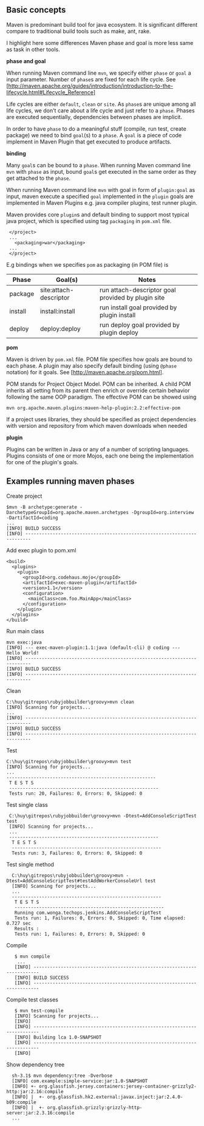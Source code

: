 ## Basic concepts

Maven is predominant build tool for java ecosystem. It is significant different compare to traditional build tools such as make, ant, rake. 

I highlight here some differences Maven phase and goal is more less same as task in other tools. 

**phase and goal**

When running Maven command line `mvn`, we specify either `phase` or `goal` a input parameter. Number of `phase`s are fixed for each life cycle. See [http://maven.apache.org/guides/introduction/introduction-to-the-lifecycle.html#Lifecycle_Reference]

Life cycles are either `default`, `clean` or `site`. As `phase`s are unique among all life cycles, we don't care about a life cycle and just refer to a `phase`. Phases are executed sequentially,  dependencies between phases are implicit.

In order to have `phase` to do a meaningful stuff (compile, run test,  create package) we need to bind  `goal`(s) to a `phase`. A `goal` is a piece of code implement in Maven Plugin that get executed to produce artifacts. 

**binding**

Many `goal`s can be bound to a `phase`. When running Maven command line `mvn` with `phase` as input, bound `goal`s get executed in the same order as they get attached to the `phase`. 

When running Maven command line `mvn` with goal in form of `plugin:goal` as input, maven execute a specified `goal` implemented in the `plugin` goals are implemented in Maven Plugins e.g. java compiler plugins, test runner plugin.

Maven provides core `plugin`s and default binding to support most typical java project, which is specified using tag `packaging` in `pom.xml` file. 
    
     </project>
     ...  
       <packaging>war</packaging>
     ...
     </project>

E.g  bindings when we specifies `pom` as packaging (in POM file) is

 Phase         | Goal(s)                | Notes 
 ------------- |------------------------| --------------------------------------------------
 package       | site:attach-descriptor | run attach-descriptor goal provided by plugin site
 install	   | install:install	    | run install goal provided by plugin install
 deploy	       | deploy:deploy	        | run deploy goal provided by plugin deploy

**pom**

Maven is driven by `pom.xml` file. POM file specifies how goals are bound to each phase. A plugin may also specify default binding (using `@phase` notation) for it goals. See [http://maven.apache.org/pom.html].

POM stands for Project Object Model. POM can be inherited. A child POM inherits all setting from its parent then enrich or override certain behavior following the 
same OOP paradigm. The effective POM can be showed using 

    mvn org.apache.maven.plugins:maven-help-plugin:2.2:effective-pom

If a project uses libraries, they should be specified as project dependencies with version and repository from which maven downloads when needed

**plugin**

Plugins can be written in Java or any of a number of scripting languages. Plugins consists of one or more Mojos, each one being the implementation for one of the plugin's goals.

## Examples running maven phases

Create project

    $mvn -B archetype:generate -DarchetypeGroupId=org.apache.maven.archetypes -DgroupId=org.interview -DartifactId=coding
    ...
    [INFO] BUILD SUCCESS
    [INFO] ------------------------------------------------------------------------

Add exec plugin to pom.xml

    <build>
      <plugins>
        <plugin>
          <groupId>org.codehaus.mojo</groupId>
          <artifactId>exec-maven-plugin</artifactId>
          <version>1.1</version>
          <configuration>
            <mainClass>com.foo.MainApp</mainClass>
          </configuration>
        </plugin>
      </plugins>
    </build>

Run main class
     
    mvn exec:java
    [INFO] --- exec-maven-plugin:1.1:java (default-cli) @ coding ---
    Hello World!
    [INFO] ------------------------------------------------------------------------
    [INFO] BUILD SUCCESS
    [INFO] ------------------------------------------------------------------------

Clean

    C:\huy\gitrepos\rubyjobbuilder\groovy>mvn clean
    [INFO] Scanning for projects...
    ...
    [INFO] ------------------------------------------------------------------------
    [INFO] BUILD SUCCESS
    [INFO] ------------------------------------------------------------------------

Test

    C:\huy\gitrepos\rubyjobbuilder\groovy>mvn test
    [INFO] Scanning for projects...
    ...
    -------------------------------------------------------
     T E S T S
     -------------------------------------------------------
     Tests run: 20, Failures: 0, Errors: 0, Skipped: 0

Test single class 

     C:\huy\gitrepos\rubyjobbuilder\groovy>mvn -Dtest=AddConsoleScriptTest test
     [INFO] Scanning for projects...
     ...
     -------------------------------------------------------
      T E S T S
      -------------------------------------------------------
      Tests run: 3, Failures: 0, Errors: 0, Skipped: 0

Test single method

      C:\huy\gitrepos\rubyjobbuilder\groovy>mvn -Dtest=AddConsoleScriptTest#testAddWorkerConsoleUrl test
      [INFO] Scanning for projects...
      ...
      -------------------------------------------------------
       T E S T S
       -------------------------------------------------------
       Running com.wonga.techops.jenkins.AddConsoleScriptTest
       Tests run: 1, Failures: 0, Errors: 0, Skipped: 0, Time elapsed: 0.727 sec
       Results :
       Tests run: 1, Failures: 0, Errors: 0, Skipped: 0

Compile

       $ mvn compile
        ...
       [INFO] ------------------------------------------------------------------------
       [INFO] BUILD SUCCESS
       [INFO] ------------------------------------------------------------------------

Compile test classes

       $ mvn test-compile
       [INFO] Scanning for projects...
       [INFO]                                                                         
       [INFO] ------------------------------------------------------------------------
       [INFO] Building lca 1.0-SNAPSHOT
       [INFO] ------------------------------------------------------------------------
       [INFO] 

Show dependency tree

      sh-3.1$ mvn dependency:tree -Dverbose
      [INFO] com.example:simple-service:jar:1.0-SNAPSHOT
      [INFO] +- org.glassfish.jersey.containers:jersey-container-grizzly2-http:jar:2.16:compile
      [INFO] |  +- org.glassfish.hk2.external:javax.inject:jar:2.4.0-b09:compile
      [INFO] |  +- org.glassfish.grizzly:grizzly-http-server:jar:2.3.16:compile
      ...
